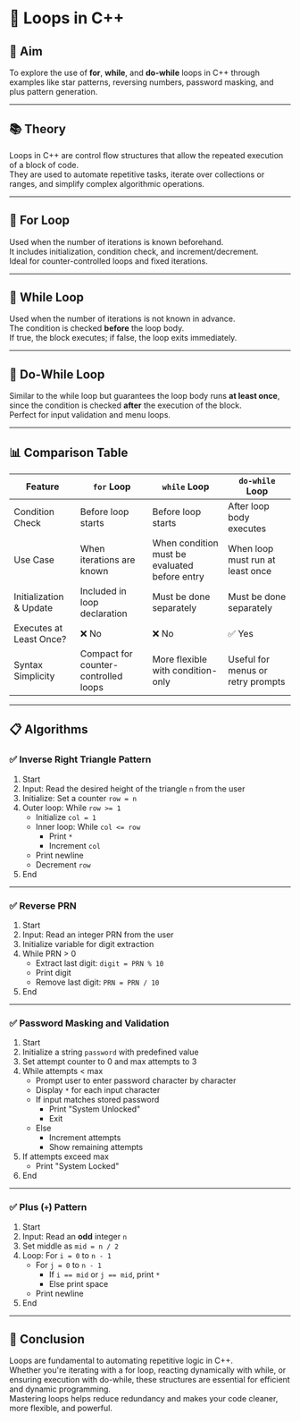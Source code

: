 # 🔁 Loops in C++

## 🎯 Aim  
To explore the use of **for**, **while**, and **do-while** loops in C++ through examples like star patterns, reversing numbers, password masking, and plus pattern generation.

---

## 📚 Theory  

Loops in C++ are control flow structures that allow the repeated execution of a block of code.  
They are used to automate repetitive tasks, iterate over collections or ranges, and simplify complex algorithmic operations.

---

## 🔢 For Loop  
Used when the number of iterations is known beforehand.  
It includes initialization, condition check, and increment/decrement.  
Ideal for counter-controlled loops and fixed iterations.

---

## 🔁 While Loop  
Used when the number of iterations is not known in advance.  
The condition is checked **before** the loop body.  
If true, the block executes; if false, the loop exits immediately.

---

## 🔂 Do-While Loop  
Similar to the while loop but guarantees the loop body runs **at least once**, since the condition is checked **after** the execution of the block.  
Perfect for input validation and menu loops.

---

## 📊 Comparison Table

| Feature                    | `for` Loop                         | `while` Loop                      | `do-while` Loop                     |
|---------------------------|-------------------------------------|-----------------------------------|-------------------------------------|
| Condition Check           | Before loop starts                  | Before loop starts                | After loop body executes            |
| Use Case                  | When iterations are known           | When condition must be evaluated before entry | When loop must run at least once |
| Initialization & Update   | Included in loop declaration        | Must be done separately           | Must be done separately             |
| Executes at Least Once?   | ❌ No                                | ❌ No                              | ✅ Yes                               |
| Syntax Simplicity         | Compact for counter-controlled loops | More flexible with condition-only | Useful for menus or retry prompts   |

---

## 📋 Algorithms

### ✅ Inverse Right Triangle Pattern  

1. Start  
2. Input: Read the desired height of the triangle `n` from the user  
3. Initialize: Set a counter `row = n`  
4. Outer loop: While `row >= 1`  
   - Initialize `col = 1`  
   - Inner loop: While `col <= row`  
     - Print `*`  
     - Increment `col`  
   - Print newline  
   - Decrement `row`  
5. End  

---

### ✅ Reverse PRN

1. Start  
2. Input: Read an integer PRN from the user  
3. Initialize variable for digit extraction  
4. While PRN > 0  
   - Extract last digit: `digit = PRN % 10`  
   - Print digit  
   - Remove last digit: `PRN = PRN / 10`  
5. End  

---

### ✅ Password Masking and Validation

1. Start  
2. Initialize a string `password` with predefined value  
3. Set attempt counter to 0 and max attempts to 3  
4. While attempts < max  
   - Prompt user to enter password character by character  
   - Display `*` for each input character  
   - If input matches stored password  
     - Print "System Unlocked"  
     - Exit  
   - Else  
     - Increment attempts  
     - Show remaining attempts  
5. If attempts exceed max  
   - Print "System Locked"  
6. End  

---

### ✅ Plus (`+`) Pattern  

1. Start  
2. Input: Read an **odd** integer `n`  
3. Set middle as `mid = n / 2`  
4. Loop: For `i = 0` to `n - 1`  
   - For `j = 0` to `n - 1`  
     - If `i == mid` or `j == mid`, print `*`  
     - Else print space  
   - Print newline  
5. End  

---

## 🧠 Conclusion  

Loops are fundamental to automating repetitive logic in C++.  
Whether you're iterating with a for loop, reacting dynamically with while, or ensuring execution with do-while, these structures are essential for efficient and dynamic programming.  
Mastering loops helps reduce redundancy and makes your code cleaner, more flexible, and powerful.
